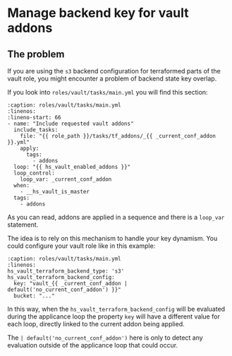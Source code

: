 # Manage backend key for vault addons

## The problem

If you are using the `s3` backend configuration for terraformed parts of the vault role, you might encounter
a problem of backend state key overlap.

If you look into `roles/vault/tasks/main.yml` you will find this section:

```{code-block}
:caption: roles/vault/tasks/main.yml
:linenos:
:lineno-start: 66
- name: "Include requested vault addons"
  include_tasks:
    file: "{{ role_path }}/tasks/tf_addons/_{{ _current_conf_addon }}.yml"
    apply:
      tags:
        - addons
  loop: "{{ hs_vault_enabled_addons }}"
  loop_control:
    loop_var: _current_conf_addon
  when:
    - __hs_vault_is_master
  tags:
    - addons
```

As you can read, addons are applied in a sequence and there is a `loop_var` statement.

The idea is to rely on this mechanism to handle your key dynamism. You could configure your vault 
role like in this example:


```{code-block}
:caption: roles/vault/tasks/main.yml
:linenos:
hs_vault_terraform_backend_type: 's3'
hs_vault_terraform_backend_config:
  key: "vault_{{ _current_conf_addon | default('no_current_conf_addon') }}"
  bucket: "..."
```

In this way, when the `hs_vault_terraform_backend_config` will be evaluated during the applicance loop
the property `key` will have a different value for each loop, directly linked to the current addon being applied.

The `| default('no_current_conf_addon')` here is only to detect any evaluation outside of the applicance loop
that could occur.
